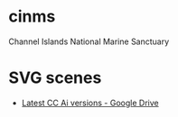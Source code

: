# cinms
Channel Islands National Marine Sanctuary


# SVG scenes

- [Latest CC Ai versions - Google Drive](https://drive.google.com/drive/u/1/folders/1nidp4cMJfrofJsEqQLNf7mGPF2swAW2P)